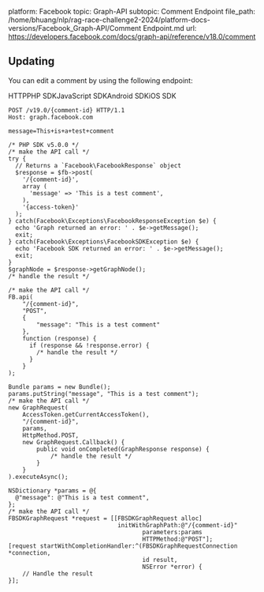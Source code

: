 platform: Facebook
topic: Graph-API
subtopic: Comment Endpoint
file_path: /home/bhuang/nlp/rag-race-challenge2-2024/platform-docs-versions/Facebook_Graph-API/Comment Endpoint.md
url: https://developers.facebook.com/docs/graph-api/reference/v18.0/comment


## Updating

You can edit a comment by using the following endpoint:

HTTPPHP SDKJavaScript SDKAndroid SDKiOS SDK

    POST /v19.0/{comment-id} HTTP/1.1
    Host: graph.facebook.com
    
    message=This+is+a+test+comment

    /* PHP SDK v5.0.0 */
    /* make the API call */
    try {
      // Returns a `Facebook\FacebookResponse` object
      $response = $fb->post(
        '/{comment-id}',
        array (
          'message' => 'This is a test comment',
        ),
        '{access-token}'
      );
    } catch(Facebook\Exceptions\FacebookResponseException $e) {
      echo 'Graph returned an error: ' . $e->getMessage();
      exit;
    } catch(Facebook\Exceptions\FacebookSDKException $e) {
      echo 'Facebook SDK returned an error: ' . $e->getMessage();
      exit;
    }
    $graphNode = $response->getGraphNode();
    /* handle the result */

    /* make the API call */
    FB.api(
        "/{comment-id}",
        "POST",
        {
            "message": "This is a test comment"
        },
        function (response) {
          if (response && !response.error) {
            /* handle the result */
          }
        }
    );

    Bundle params = new Bundle();
    params.putString("message", "This is a test comment");
    /* make the API call */
    new GraphRequest(
        AccessToken.getCurrentAccessToken(),
        "/{comment-id}",
        params,
        HttpMethod.POST,
        new GraphRequest.Callback() {
            public void onCompleted(GraphResponse response) {
                /* handle the result */
            }
        }
    ).executeAsync();

    NSDictionary *params = @{
      @"message": @"This is a test comment",
    };
    /* make the API call */
    FBSDKGraphRequest *request = [[FBSDKGraphRequest alloc]
                                   initWithGraphPath:@"/{comment-id}"
                                          parameters:params
                                          HTTPMethod:@"POST"];
    [request startWithCompletionHandler:^(FBSDKGraphRequestConnection *connection,
                                          id result,
                                          NSError *error) {
        // Handle the result
    }];